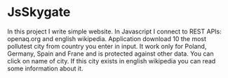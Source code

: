 # JsSkygate

In this project I write simple website. In Javascript I connect to REST APIs: openaq.org and english wikipedia.
Application download 10 the most pollutest city from country you enter in input. It work only for Poland, Germany, Spain and Frane and
is protected against other data. 
You can click on name of city. If this city exists in english wikipedia you can read some information about it. 
